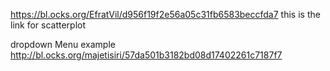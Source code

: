 https://bl.ocks.org/EfratVil/d956f19f2e56a05c31fb6583beccfda7
this is the link for scatterplot

dropdown Menu example
http://bl.ocks.org/majetisiri/57da501b3182bd08d17402261c7187f7